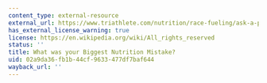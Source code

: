 ```yaml
---
content_type: external-resource
external_url: https://www.triathlete.com/nutrition/race-fueling/ask-a-pro-what-was-your-biggest-nutrition-mistake/
has_external_license_warning: true
license: https://en.wikipedia.org/wiki/All_rights_reserved
status: ''
title: What was your Biggest Nutrition Mistake?
uid: 02a9da36-fb1b-44cf-9633-477df7baf644
wayback_url: ''
---
```

